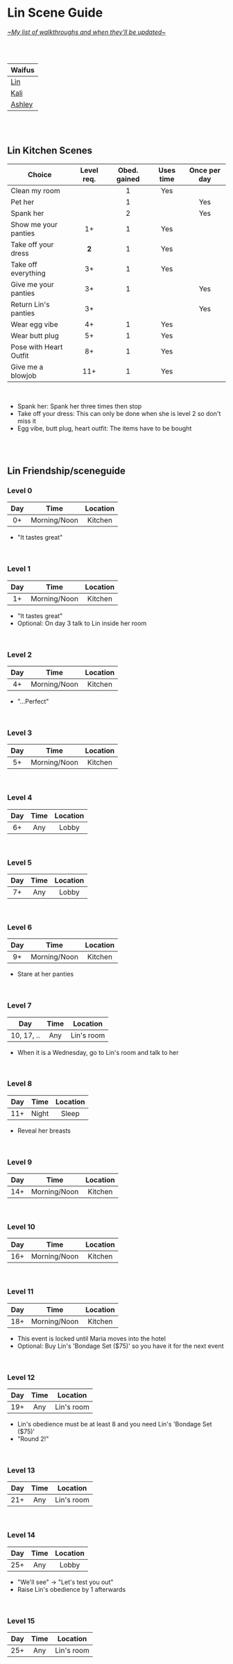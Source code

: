 # Lin Scene Guide
[*\~My list of walkthroughs and when they'll be updated\~*](https://www.patreon.com/maimlain)

<br>
<br>

| Waifus |
|---|
| [Lin](https://github.com/maim-lain/haremhotel/blob/master/lin.md) |
| [Kali](https://github.com/maim-lain/haremhotel/blob/master/kali.md) |
| [Ashley](https://github.com/maim-lain/haremhotel/blob/master/ashley.md) |

<br>
<br>

## Lin Kitchen Scenes
Choice | Level req. | Obed. gained | Uses time | Once per day
--- | :---: | :---: | :---: | :---:
Clean my room | | 1 | Yes | 
Pet her | | 1 | | Yes
Spank her | | 2 | | Yes
Show me your panties | 1+ | 1 | Yes | 
Take off your dress | **2** | 1 | Yes | 
Take off everything | 3+ | 1 | Yes | 
Give me your panties | 3+ | 1 | | Yes
Return Lin's panties | 3+ | | | Yes
Wear egg vibe | 4+ | 1 | Yes | 
Wear butt plug | 5+ | 1 | Yes | 
Pose with Heart Outfit | 8+ | 1 | Yes | 
Give me a blowjob | 11+ | 1 | Yes | 

<br>

- Spank her: Spank her three times then stop
- Take off your dress: This can only be done when she is level 2 so don't miss it
- Egg vibe, butt plug, heart outfit: The items have to be bought

<br>
<br>

## Lin Friendship/sceneguide
### Level 0
Day | Time | Location
:---: | :---: | :---:
0+ | Morning/Noon | Kitchen
- "It tastes great"

<br>

### Level 1
Day | Time | Location
:---: | :---: | :---:
1+ | Morning/Noon | Kitchen
- "It tastes great"  
- Optional: On day 3 talk to Lin inside her room

<br>

### Level 2
Day | Time | Location
:---: | :---: | :---:
4+ | Morning/Noon | Kitchen
- "...Perfect"

<br>

### Level 3
Day | Time | Location
:---: | :---: | :---:
5+ | Morning/Noon | Kitchen

<br>

### Level 4
Day | Time | Location
:---: | :---: | :---:
6+ | Any | Lobby

<br>

### Level 5
Day | Time | Location
:---: | :---: | :---:
7+ | Any | Lobby

<br>

### Level 6
Day | Time | Location
:---: | :---: | :---:
9+ | Morning/Noon | Kitchen
- Stare at her panties

<br>

### Level 7
Day | Time | Location
:---: | :---: | :---:
10, 17, .. | Any | Lin's room
- When it is a Wednesday, go to Lin's room and talk to her

<br>

### Level 8
Day | Time | Location
:---: | :---: | :---:
11+ | Night | Sleep
- Reveal her breasts

<br>

### Level 9
Day | Time | Location
:---: | :---: | :---:
14+ | Morning/Noon | Kitchen

<br>

### Level 10
Day | Time | Location
:---: | :---: | :---:
16+ | Morning/Noon | Kitchen

<br>

### Level 11
Day | Time | Location
:---: | :---: | :---:
18+ | Morning/Noon | Kitchen
- This event is locked until Maria moves into the hotel
- Optional: Buy Lin's 'Bondage Set ($75)' so you have it for the next event

<br>

### Level 12
Day | Time | Location
:---: | :---: | :---:
19+ | Any | Lin's room
- Lin's obedience must be at least 8 and you need Lin's 'Bondage Set ($75)'
- "Round 2!"

<br>

### Level 13
Day | Time | Location
:---: | :---: | :---:
21+ | Any | Lin's room

<br>

### Level 14
Day | Time | Location
:---: | :---: | :---:
25+ | Any | Lobby
- "We'll see" -> "Let's test you out"
- Raise Lin's obedience by 1 afterwards

<br>

### Level 15
Day | Time | Location
:---: | :---: | :---:
25+ | Any | Lin's room
